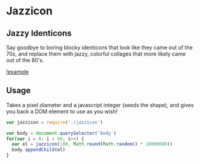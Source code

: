 # Jazzicon
## Jazzy Identicons

Say goodbye to boring blocky identicons that look like they came out of the 70s, and replace them with jazzy, colorful collages that more likely came out of the 80's.

[!example](./example.png)

## Usage

Takes a pixel diameter and a javascript integer (seeds the shape), and gives you back a DOM element to use as you wish!

```javascript
var jazzicon = require('./jazzicon')

var body = document.querySelector('body')
for(var i = 0; i < 60; i++) {
  var el = jazzicon(100, Math.round(Math.random() * 10000000))
  body.appendChild(el)
}
```
